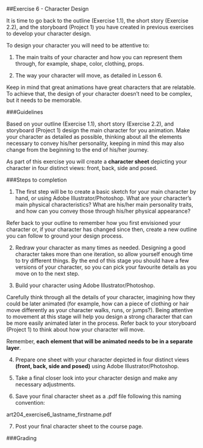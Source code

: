 ##Exercise 6 - Character Design

It is time to go back to the outline (Exercise 1.1), the short story (Exercise 2.2), and the storyboard (Project 1) you have created in previous exercises to develop your character design. 

To design your character you will need to be attentive to:

1. The main traits of your character and how you can represent them through, for example, shape, color, clothing, props.

2. The way your character will move, as detailed in Lesson 6. 

Keep in mind that great animations have great characters that are relatable. To achieve that, the design of your character doesn’t need to be complex, but it needs to be memorable. 

###Guidelines

Based on your outline (Exercise 1.1), short story (Exercise 2.2), and storyboard (Project 1) design the main character for you animation. Make your character as detailed as possible, thinking about all the elements necessary to convey his/her personality, keeping in mind this may also change from the beginning to the end of his/her journey. 

As part of this exercise you will create a **character sheet** depicting your character in four distinct views: front, back, side and posed.

###Steps to completion

1. The first step will be to create a basic sketch for your main character by hand, or using Adobe Illustrator/Photoshop. What are your character’s main physical characteristics? What are his/her main personality traits, and how can you convey those through his/her physical appearance? 

 Refer back to your outline to remember how you first envisioned your character or, if your character has changed since then, create a new outline you can follow to ground your design process. 

2. Redraw your character as many times as needed. Designing a good character takes more than one iteration, so allow yourself enough time to try different things. By the end of this stage you should have a few versions of your character, so you can pick your favourite details as you move on to the next step.

3. Build your character using Adobe Illustrator/Photoshop.

 Carefully think through all the details of your character, imagining how they could be later animated (for example, how can a piece of clothing or hair move differently as your character walks, runs, or jumps?). Being attentive to movement at this stage will help you design a strong character that can be more easily animated later in the process. Refer back to your storyboard (Project 1) to think about how your character will move. 

 Remember, **each element that will be animated needs to be in a separate layer**. 

4. Prepare one sheet with your character depicted in four distinct views **(front, back, side and posed)** using Adobe Illustrator/Photoshop. 

5. Take a final closer look into your character design and make any necessary adjustments.

6. Save your final character sheet as a .pdf file following this naming convention:

 art204_exercise6_lastname_firstname.pdf

7. Post your final character sheet to the course page.
 
###Grading